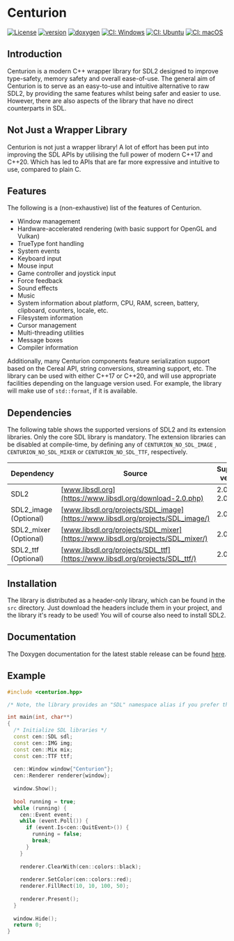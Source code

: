 # Centurion

[![License](https://img.shields.io/badge/license-MIT-blue.svg)](https://opensource.org/licenses/MIT)
[![version](https://img.shields.io/github/v/release/albin-johansson/centurion)](https://github.com/albin-johansson/centurion/releases)
[![doxygen](https://img.shields.io/badge/doxygen-stable-blue)](https://albin-johansson.github.io/centurion/)
[![CI: Windows](https://github.com/albin-johansson/centurion/actions/workflows/windows.yml/badge.svg?branch=dev)](https://github.com/albin-johansson/centurion/actions/workflows/windows.yml)
[![CI: Ubuntu](https://github.com/albin-johansson/centurion/actions/workflows/ubuntu.yml/badge.svg?branch=dev)](https://github.com/albin-johansson/centurion/actions/workflows/ubuntu.yml)
[![CI: macOS](https://github.com/albin-johansson/centurion/actions/workflows/macos.yml/badge.svg?branch=dev)](https://github.com/albin-johansson/centurion/actions/workflows/macos.yml)

## Introduction

Centurion is a modern C++ wrapper library for SDL2 designed to improve type-safety, memory safety and overall
ease-of-use. The general aim of Centurion is to serve as an easy-to-use and intuitive alternative to raw SDL2, by
providing the same features whilst being safer and easier to use. However, there are also aspects of the library that
have no direct counterparts in SDL.

## Not Just a Wrapper Library

Centurion is not just a wrapper library! A lot of effort has been put into improving the SDL APIs by utilising the full
power of modern C++17 and C++20. Which has led to APIs that are far more expressive and intuitive to use, compared to
plain C.

## Features

The following is a (non-exhaustive) list of the features of Centurion.

* Window management
* Hardware-accelerated rendering (with basic support for OpenGL and Vulkan)
* TrueType font handling
* System events
* Keyboard input
* Mouse input
* Game controller and joystick input
* Force feedback
* Sound effects
* Music
* System information about platform, CPU, RAM, screen, battery, clipboard, counters, locale, etc.
* Filesystem information
* Cursor management
* Multi-threading utilities
* Message boxes
* Compiler information

Additionally, many Centurion components feature serialization support based on the Cereal API, string conversions,
streaming support, etc. The library can be used with either C++17 or C++20, and will use appropriate facilities
depending on the language version used. For example, the library will make use of `std::format`, if it is available.

## Dependencies

The following table shows the supported versions of SDL2 and its extension libraries. Only the core SDL library is
mandatory. The extension libraries can be disabled at compile-time, by defining any of `CENTURION_NO_SDL_IMAGE`
, `CENTURION_NO_SDL_MIXER` or `CENTURION_NO_SDL_TTF`, respectively.

| Dependency            | Source                                                                          | Supported versions |
| --------------------- | ------------------------------------------------------------------------------- | ------------------ |
| SDL2                  | [www.libsdl.org](https://www.libsdl.org/download-2.0.php)                       | 2.0.10 ... 2.0.18  |
| SDL2_image (Optional) | [www.libsdl.org/projects/SDL_image](https://www.libsdl.org/projects/SDL_image/) | 2.0.5              |
| SDL2_mixer (Optional) | [www.libsdl.org/projects/SDL_mixer](https://www.libsdl.org/projects/SDL_mixer/) | 2.0.4              |
| SDL2_ttf   (Optional) | [www.libsdl.org/projects/SDL_ttf](https://www.libsdl.org/projects/SDL_ttf/)     | 2.0.4              |

## Installation

The library is distributed as a header-only library, which can be found in the `src` directory. Just download the headers
include them in your project, and the library it's ready to be used! You will of course also need to install SDL2.

## Documentation

The Doxygen documentation for the latest stable release can be
found [here](https://albin-johansson.github.io/centurion/).

## Example

```C++
#include <centurion.hpp>

/* Note, the library provides an "SDL" namespace alias if you prefer that over "cen" */

int main(int, char**)
{
  /* Initialize SDL libraries */
  const cen::SDL sdl;
  const cen::IMG img;
  const cen::Mix mix;
  const cen::TTF ttf;
    
  cen::Window window{"Centurion"};
  cen::Renderer renderer{window};
  
  window.Show();
  
  bool running = true;
  while (running) {
    cen::Event event;
    while (event.Poll()) {
      if (event.Is<cen::QuitEvent>()) {
        running = false;
        break;
      }  
    }
    
    renderer.ClearWith(cen::colors::black);
    
    renderer.SetColor(cen::colors::red);
    renderer.FillRect(10, 10, 100, 50);
    
    renderer.Present();
  }
    
  window.Hide();
  return 0;
}

```
